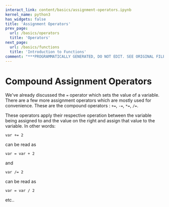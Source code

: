 ```yaml
---
interact_link: content/basics/assignment-operators.ipynb
kernel_name: python3
has_widgets: false
title: 'Assignment Operators'
prev_page:
  url: /basics/operators
  title: 'Operators'
next_page:
  url: /basics/functions
  title: 'Introduction to Functions'
comment: "***PROGRAMMATICALLY GENERATED, DO NOT EDIT. SEE ORIGINAL FILES IN /content***"
---
```

# Compound Assignment Operators

We've already discussed the `=` operator which sets the value of a variable. There are a few more assignment operators which are mostly used for convenience. These are the compound operators : `+=`, `-=`, `*=`, `/=`. 

These operators apply their respective operation between the variable being assigned to and the value on the right and assign that value to the variable. In other words:
```
var += 2
```
can be read as 
```
var = var + 2
```

and
```
var /= 2
```
can be read as
```
var = var / 2
```

etc..

